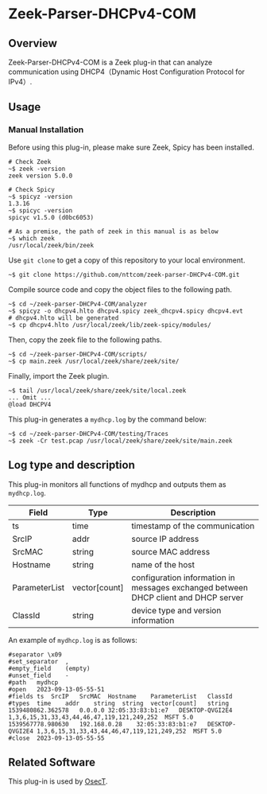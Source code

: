 # Zeek-Parser-DHCPv4-COM

## Overview

Zeek-Parser-DHCPv4-COM is a Zeek plug-in that can analyze communication using DHCP4（Dynamic Host Configuration Protocol for IPv4）.

## Usage

### Manual Installation

Before using this plug-in, please make sure Zeek, Spicy has been installed.

````
# Check Zeek
~$ zeek -version
zeek version 5.0.0

# Check Spicy
~$ spicyz -version
1.3.16
~$ spicyc -version
spicyc v1.5.0 (d0bc6053)

# As a premise, the path of zeek in this manual is as below
~$ which zeek
/usr/local/zeek/bin/zeek
````

Use `git clone` to get a copy of this repository to your local environment.
```
~$ git clone https://github.com/nttcom/zeek-parser-DHCPv4-COM.git
```

Compile source code and copy the object files to the following path.
```
~$ cd ~/zeek-parser-DHCPv4-COM/analyzer
~$ spicyz -o dhcpv4.hlto dhcpv4.spicy zeek_dhcpv4.spicy dhcpv4.evt
# dhcpv4.hlto will be generated
~$ cp dhcpv4.hlto /usr/local/zeek/lib/zeek-spicy/modules/
```

Then, copy the zeek file to the following paths.
```
~$ cd ~/zeek-parser-DHCPv4-COM/scripts/
~$ cp main.zeek /usr/local/zeek/share/zeek/site/
```

Finally, import the Zeek plugin.
```
~$ tail /usr/local/zeek/share/zeek/site/local.zeek
... Omit ...
@load DHCPV4
```

This plug-in generates a `mydhcp.log` by the command below:
```
~$ cd ~/zeek-parser-DHCPv4-COM/testing/Traces
~$ zeek -Cr test.pcap /usr/local/zeek/share/zeek/site/main.zeek
```

## Log type and description
This plug-in monitors all functions of mydhcp and outputs them as `mydhcp.log`.

| Field | Type | Description |
| --- | --- | --- |
| ts | time | timestamp of the communication |
| SrcIP | addr | source IP address  |
| SrcMAC | string | source MAC address |
| Hostname | string | name of the host |
| ParameterList | vector[count] | configuration information in messages exchanged between DHCP client and DHCP server |
| ClassId | string | device type and version information |

An example of `mydhcp.log` is as follows:
```
#separator \x09
#set_separator	,
#empty_field	(empty)
#unset_field	-
#path	mydhcp
#open	2023-09-13-05-55-51
#fields	ts	SrcIP	SrcMAC	Hostname	ParameterList	ClassId
#types	time	addr	string	string	vector[count]	string
1539480862.362578	0.0.0.0	32:05:33:83:b1:e7	DESKTOP-QVGI2E4	1,3,6,15,31,33,43,44,46,47,119,121,249,252	MSFT 5.0
1539567778.980630	192.168.0.28	32:05:33:83:b1:e7	DESKTOP-QVGI2E4	1,3,6,15,31,33,43,44,46,47,119,121,249,252	MSFT 5.0
#close	2023-09-13-05-55-55
```

## Related Software

This plug-in is used by [OsecT](https://github.com/nttcom/OsecT).


